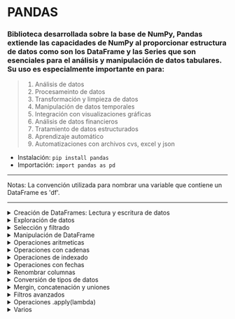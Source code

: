 # PANDAS
### Biblioteca desarrollada sobre la base de NumPy, Pandas extiende las capacidades de NumPy al proporcionar estructura de datos como son los DataFrame y las Series que son esenciales para el análisis y manipulación de datos tabulares. Su uso es especialmente importante en para:
> 1. Análisis de datos
> 2. Procesameinto de datos
> 3. Transformación y limpieza de datos
> 4. Manipulación de datos temporales
> 5. Integración con visualizaciones gráficas
> 6. Análisis de datos financieros
> 7. Tratamiento de datos estructurados
> 8. Aprendizaje automático 
> 9. Automatizaciones con archivos cvs, excel y json 

* Instalación: <code>pip install pandas</code>
* Importación: <code>import pandas as pd</code>
***
Notas: La convención utilizada para nombrar una variable que contiene un DataFrame es 'df'.
***

<details>
<summary>Creación de DataFrames: Lectura y escritura de datos</summary>

| Sintaxi                                                    | Uso                                                                        |
| ---------------------------------------------------------- | -------------------------------------------------------------------------- |
| df = pd.read_csv('file.csv') / df.to_csv('file.csv')       | Lee/Guardar un archivo csv                                                 |
| df = pd.read_excel('file.xlsx') / df.to_excel('file.xlsx') | Lee/Guarda un archivo excel                                                |
| df =pd.read_json('file.json') / df.to_json('file.xlsx')    | Lee/Guarda un archivo json                                                 |
| ---                                                        |                                                                            |
| df = pd.DataFrame()                                        | Crear un DataFrame vacio para el almacenamiento de datos                   |
| df = pd.DataFrame(list, columns=['Col1'])                  | Convertir una lista en DataFrame y asignar nombre de columna               |
| df = pd.DataFrame(tupla, columns=['Col1'])                 | Convertir una tupla en DataFrame y asignar nombre de columna               |
| df = pd.DataFrame(array, columns=['Col1','Col2'])          | Convertir un array en DataFrame y asignar nombre a las columnas            |
| df = pd.DataFrame([dictionary])                            | Convertir un diccionario en DataFrame, la etiqueta es nombre de columna    |
| df = pd.read_json(json, orient='index').T                  | Convertir una varible en json y asigna el index como columan .T Transponer |

</details>

<details>
<summary>Exploración de datos</summary>

| Sintaxi       | Uso                                                                                                   |
| ------------- | ----------------------------------------------------------------------------------------------------- |
| df.head(n)    | Muestras las primeras n filas del DataFrame, si no se adiciona numero de filas por defecto muestra 10 |
| df.info()     | Muestra información sobre el DataFrame                                                                |
| df.describe() | Proporciona estadísticas descriptivas del DataFrame                                                   |
| df.shape      | Devuelve la forma (número de filas y columnas) del DataFrame                                          |

</details>

<details>
<summary>Selección y filtrado</summary>

| Sintaxi                   | Uso                                                         |
| ------------------------- | ----------------------------------------------------------- |
| df['columna']             | Selecciona una columna especifica                           |
| df[df['condición']]       | Filtra filas basadas en una condición                       |
| df.loc[filas, columnas]   | Accede a un grupo específico de filas y columnas            |
| df.iloc[filas, columnas]  | Accede a un grupo específico de filas y columnas por índice |
| df[df['col'].isin(lista)] | Filtra filas donde la columna esta en una lista             |

</details>

<details>
<summary>Manipulación de DataFrame</summary>

| Sintaxi                                           | Uso                                                 |
| ------------------------------------------------- | --------------------------------------------------- |
| df['nueva_col'] = df['col1'] + df['col2']         | Crea una nueva columna calculada                    |
| df.append(df2, ignore_index=True)                 | Añade filas de otro DataFrame                       |
| df.drop('columna', axis=1)                        | Elimina una columna                                 |
| df.drop(index=filas)                              | Elimina filas por índice                            |
| df.drop_duplicate()                               | Elimina duplicados en el DataFrame                  |
| df.dropna()                                       | Elimina filas con valores nulos                     |
| df.fillna(valor)                                  | Rellena los valores nulos con un valor especificado |
| df.sort_values('columna')                         | Ordena el DataFrame por una columna específica      |
| df.groupby('columna').agg({'otra_col':'funcion'}) | Agrega y aplica funciones a grupos de datos         |

</details>

<details>
<summary>Operaciones aritmeticas</summary>

| Sintaxi           | Uso                                            |
| ----------------- | ---------------------------------------------- |
| df.mean()         | Calcula la media de cada columna               |
| df.sum()          | Calcula la suma de cada columna                |
| df.std()          | Calcula la desviación estandar de cada columna |
| df.isnull().sum() | Cuenta los valores nulos en cada columna       |

</details>

<details>
<summary>Operaciones con cadenas</summary>

| Sintaxi                              | Uso                                                |
| ------------------------------------ | -------------------------------------------------- |
| df['columna'].str.lower()            | Convierte el contenido de una columna a minúsculas |
| df['columna'].str.contains('patron') | Verifica si una cadena contiene patrón             |

</details>

<details>
<summary>Operaciones de indexado</summary>

| Sintaxi                  | Uso                                                |
| ------------------------ | -------------------------------------------------- |
| df.set_index('columna')  | Establece una columna como índice                  |
| df.reset_index()         | Restablece el índice a los valores predeterminados |
| df.reindex(nuevo_indice) | Reorganiza el índice del DataFrame                 |

</details>

<details>
<summary>Operaciones con fechas</summary>

| Sintaxi                                   | Uso                                        |
| ----------------------------------------- | ------------------------------------------ |
| df['fecha'] = pd.to_datetime(df['fecha']) | Convierte una columna a tipo de dato fecha |
| df[df['fecha']] > '2024-01-31'            | Filtra filas basadas en una fecha          |
| df['fecha'].dt.year                       | Extrae el año de una columna de fecha      |
| df['fecha'].dt.month                      | Extrae el mes de una columna               |
| df['fecha'].dt.strftime('%d-%m-%Y')       | Cambia el formato de fecha                 |

</details>

<details>
<summary>Renombrar columnas</summary>

| Sintaxi                                        | Uso               |
| ---------------------------------------------- | ----------------- |
| df.rename(columns={'antigua_col':'nueva_col'}) | Renombra columnas |

</details>

<details>
<summary>Conversión de tipos de datos</summary>

| Sintaxi                                   | Uso                                       |
| ----------------------------------------- | ----------------------------------------- |
| df.astype({'col1':'float', 'col2':'int'}) | Convierte el tipo de dato de las columnas |

</details>

<details>
<summary>Mergin, concatenación y uniones</summary>

| Sintaxi                                         | Uso                                         |
| ----------------------------------------------- | ------------------------------------------- |
| pd.concat([df1, df2], axis=0)                   | Concatena DataFrames verticalmente          |
| pd.merge(df1, df2, on='clave')                  | Realiza una fusión (merge) de los DataFrame |
| df['nueva_col'] = df['col1'] + ' ' + df['col2'] | Combina dos columnas de texto               |

</details>

<details>
<summary>Filtros avanzados</summary>

| Sintaxi               | Uso                                                  |
| --------------------- | ---------------------------------------------------- |
| df.query('condicion') | Filtra el DataFrame usando una expresión de consulta |

</details>

<details>
<summary>Operaciones .apply(lambda)</summary>

| Sintaxi                   | Uso                                              |
| ------------------------- | ------------------------------------------------ |
| df.apply(lambda x: x * 2) | Aplica una función a cada elemento del DataFrame |

</details>

<details>
<summary>Varios</summary>

| Sintaxi      | Uso                                       |
| ------------ | ----------------------------------------- |
| df.sample(n) | Devuelve una muestra aleatoria de n filas |

</details>